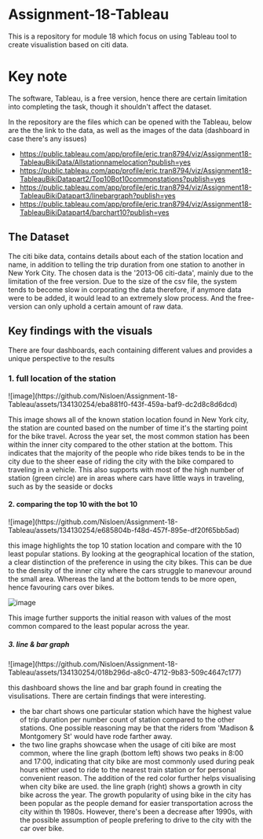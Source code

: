 # Assignment-18-Tableau
This is a repository for module 18 which focus on using Tableau tool to create visualistion based on citi data.

<h1>Key note </h1>
The software, Tableau, is a free version, hence there are certain limitation into completing the task, though it shouldn't affect the 
dataset. 

In the repository are the files which can be opened with the Tableau, below are the the link to the data, as well as the images of the data (dashboard in case there's any issues)
- https://public.tableau.com/app/profile/eric.tran8794/viz/Assignment18-TableauBikiData/Allstationnamelocation?publish=yes
- https://public.tableau.com/app/profile/eric.tran8794/viz/Assignment18-TableauBikiDatapart2/Top10Bot10commonstations?publish=yes
- https://public.tableau.com/app/profile/eric.tran8794/viz/Assignment18-TableauBikiDatapart3/linebargraph?publish=yes
- https://public.tableau.com/app/profile/eric.tran8794/viz/Assignment18-TableauBikiDatapart4/barchart10?publish=yes
  


<h2> The Dataset</h2>
The citi bike data, contains details about each of the station location and name, in addition to telling the trip duration from one station to another in New York City.
The chosen data is the '2013-06 citi-data', mainly due to the limitation of the free version. Due to the size of the csv file, the system tends to become slow in corporating the data
therefore, if anymore data were to be added, it would lead to an extremely slow process. And the free-version can only uphold a certain amount of raw data.

<h2> Key findings with the visuals</h2>
There are four dashboards, each containing different values and provides a unique perspective to the results

<h3>1. full location of the station</h3>
![image](https://github.com/Nisloen/Assignment-18-Tableau/assets/134130254/eba881f0-f43f-459a-baf9-dc2d8c8d6dcd)<br/>

This image shows all of the known station location found in New York city, the station are counted based on the number of time it's the starting point for the bike travel. Across the year set,
the most common station has been within the inner city compared to the other station at the bottom. This indicates that the majority of the people who ride bikes tends to be in the city due to 
the sheer ease of riding the city with the bike compared to traveling in a vehicle. This also supports with most of the high number of station (green circle) are in areas where cars have little
ways in traveling, such as by the seaside or docks

<h4>2. comparing the top 10 with the bot 10</h4>
![image](https://github.com/Nisloen/Assignment-18-Tableau/assets/134130254/e685804b-f48d-457f-895e-df20f65bb5ad)<br/>

this image highlights the top 10 station location and compare with the 10 least popular stations. By looking at the geographical location of the station, a clear distinction of the preference in 
using the city bikes. This can be due to the density of the inner city where the cars struggle to manevour around the small area. Whereas the land at the bottom tends to be more open, hence favouring
cars over bikes.

![image](https://github.com/Nisloen/Assignment-18-Tableau/assets/134130254/c3284dbc-c6dd-4961-8ca5-3b6852f95872)<br/>

This image further supports the initial reason with values of the most common compared to the least popular across the year.

<h5>3. line & bar graph</h5>
![image](https://github.com/Nisloen/Assignment-18-Tableau/assets/134130254/018b296d-a8c0-4712-9b83-509c4647c177)<br/>

this dashboard shows the line and bar graph found in creating the visulisations. There are certain findings that were interesting.
- the bar chart shows one particular station which have the highest value of trip duration per number count of station compared to the other stations. One possible reasoning may be that the riders from 
'Madison & Montgomery St' would have rode farther away.
- the two line graphs showcase when the usage of citi bike are most common, where the line graph (bottom left) shows two peaks in 8:00 and 17:00, indicating that city bike are most commonly used during peak hours
either used to ride to the nearest train station or for personal convenient reason. The addition of the red color further helps visualising when city bike are used. the line graph (right) shows a growth in city bike
across the year. The growth popularity of using bike in the city has been popular as the people demand for easier transportation across the city within th 1980s. However, there's been a decrease after 1990s, with the
possible assumption of people prefering to drive to the city with the car over bike.
